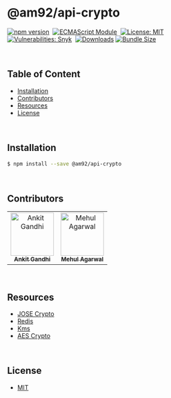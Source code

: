 # @am92/api-crypto

[![npm version](https://img.shields.io/npm/v/@am92/api-crypto?style=for-the-badge)](https://www.npmjs.com/package/@am92/api-crypto)&nbsp;
[![ECMAScript Module](https://img.shields.io/badge/ECMAScript-Module%20Only-red?style=for-the-badge)](https://nodejs.org/api/esm.html)&nbsp;
[![License: MIT](https://img.shields.io/npm/l/@am92/api-crypto?color=yellow&style=for-the-badge)](https://opensource.org/licenses/MIT)&nbsp;
[![Vulnerabilities: Snyk](https://img.shields.io/snyk/vulnerabilities/npm/@am92/api-crypto?style=for-the-badge)](https://security.snyk.io/package/npm/@am92%2Fapi-crypto)&nbsp;
[![Downloads](https://img.shields.io/npm/dy/@am92/api-crypto?style=for-the-badge)](https://npm-stat.com/charts.html?package=%40m92%2Fapi-crypto)
[![Bundle Size](https://img.shields.io/bundlephobia/minzip/@am92/api-crypto?style=for-the-badge)](https://bundlephobia.com/package/@am92/api-crypto)

<br />

## Table of Content
- [Installation](#installation)
- [Contributors](#contributors)
- [Resources](#resources)
- [License](#license)

<br />

## Installation
```bash
$ npm install --save @am92/api-crypto
```
<br />

## Contributors
<table>
  <tbody>
    <tr>
      <td align="center">
        <a href='https://github.com/ankitgandhi452'>
          <img src="https://avatars.githubusercontent.com/u/8692027?s=400&v=4" width="100px;" alt="Ankit Gandhi"/>
          <br />
          <sub><b>Ankit Gandhi</b></sub>
        </a>
      </td>
      <td align="center">
        <a href='https://github.com/agarwalmehul'>
          <img src="https://avatars.githubusercontent.com/u/8692023?s=400&v=4" width="100px;" alt="Mehul Agarwal"/>
          <br />
          <sub><b>Mehul Agarwal</b></sub>
        </a>
      </td>
    </tr>
  </tbody>
</table>

<br />

## Resources
* [JOSE Crypto](https://www.npmjs.com/package/@am92/jose-crypto)
* [Redis](https://www.npmjs.com/package/@am92/redis)
* [Kms](https://www.npmjs.com/package/@am92/kms)
* [AES Crypto](https://www.npmjs.com/package/@am92/aes-crypto)

<br />

## License
* [MIT](https://opensource.org/licenses/MIT)


<br />
<br />
